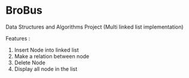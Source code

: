 # BroBus
Data Structures and Algorithms Project (Multi linked list implementation)

Features : 
1. Insert Node into linked list
2. Make a relation between node
3. Delete Node
4. Display all node in the list
